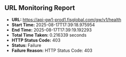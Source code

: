 ## URL Monitoring Report

- **URL:** https://api-gw1-prod1.fisglobal.com/gw/v1/health
- **Start Time:** 2025-08-17T17:39:18.975954
- **End Time:** 2025-08-17T17:39:19.192293
- **Total Time Taken:** 0.216339 seconds
- **HTTP Status Code:** 403
- **Status:** Failure
- **Failure Reason:** HTTP Status Code: 403
